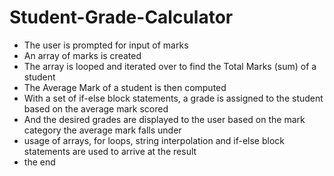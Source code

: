# Student-Grade-Calculator
- The user is prompted for input of marks
- An array of marks is created
- The array is looped and iterated over to find the Total Marks (sum) of a student
- The Average Mark of a student is then computed
- With a set of if-else block statements, a grade is assigned to the student based on the average mark scored
- And the desired grades are displayed to the user based on the mark category the average mark falls under
- usage of arrays, for loops, string interpolation and if-else block statements are used to arrive at the result
- the end